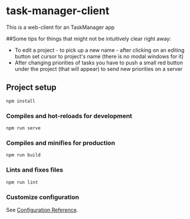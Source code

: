 # task-manager-client

This is a web-client for an TaskManager app

##Some tips for things that might not be intuitively clear right away:
- To edit a project - to pick up a new name - after clicking on an editing button set cursor to project's name (there is no modal windows for it)
- After changing priorities of tasks you have to push a small red button under the project (that will appear) to send new priorities on a server

## Project setup
```
npm install
```

### Compiles and hot-reloads for development
```
npm run serve
```

### Compiles and minifies for production
```
npm run build
```

### Lints and fixes files
```
npm run lint
```

### Customize configuration
See [Configuration Reference](https://cli.vuejs.org/config/).
